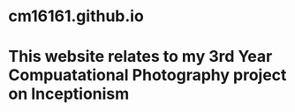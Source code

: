 # cm16161.github.io

# This website relates to my 3rd Year Compuatational Photography project on Inceptionism 
